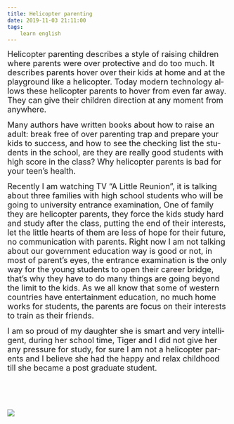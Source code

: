 ```yaml
---
title: Helicopter parenting
date: 2019-11-03 21:11:00
tags:
    learn english
---
```

<p .="margin:0cm;margin-bottom:.0001pt;text-align:justify;text-justify:
inter-ideograph;line-height:23.0pt;background:white"><span .="tran"><span lang="EN-US" .="font-family: Calibri, sans-serif; color: rgb(102, 102, 102); background-image: initial; background-position: initial; background-size: initial; background-repeat: initial; background-attachment: initial; background-origin: initial; background-clip: initial;"><font size="4">Helicopter parenting describes a style of
raising children where parents were over protective and do too much. It
describes parents hover over their kids at home and at the playground like a helicopter.
Today modern technology allows these helicopter parents to hover from even far
away. They can give their children direction at any moment from anywhere. </font></span></span></p>

<p .="margin:0cm;margin-bottom:.0001pt;text-align:justify;text-justify:
inter-ideograph;line-height:23.0pt;background:white"><span .="tran"><span lang="EN-US" .="font-family: Calibri, sans-serif; color: rgb(102, 102, 102); background-image: initial; background-position: initial; background-size: initial; background-repeat: initial; background-attachment: initial; background-origin: initial; background-clip: initial;"><font size="4">Many authors have written books about how to
raise an adult: break free of over parenting trap and prepare your kids to
success, and how to see the checking list the students in the school, are they
are really good students with high score in the class? Why helicopter parents
is bad for your teen&#x2019;s health.</font></span></span></p>

<p .="margin:0cm;margin-bottom:.0001pt;text-align:justify;text-justify:
inter-ideograph;line-height:23.0pt;background:white"><span .="tran"><span lang="EN-US" .="font-family: Calibri, sans-serif; color: rgb(102, 102, 102); background-image: initial; background-position: initial; background-size: initial; background-repeat: initial; background-attachment: initial; background-origin: initial; background-clip: initial;"><font size="4">Recently I am watching TV &#x201C;A Little Reunion&#x201D;,
it is talking about three families with high school students who will be going
to university entrance examination, One of family they are helicopter parents,
they force the kids study hard and study after the class, putting the end of
their interests, let the little hearts of them are less of hope for their
future, no communication with parents. Right now I am not talking about our government
education way is good or not, in most of parent&#x2019;s eyes, the entrance
examination is the only way for the young students to open their career bridge,
that&#x2019;s why they have to do many things are going beyond the limit to the kids. As
we all know that some of western countries have entertainment education, no
much home works for students, the parents are focus on their interests to train
as their friends.</font></span></span></p>

<p .="margin:0cm;margin-bottom:.0001pt;text-align:justify;text-justify:
inter-ideograph;line-height:23.0pt;background:white"><span .="tran"><span lang="EN-US" .="font-family: Calibri, sans-serif; color: rgb(102, 102, 102); background-image: initial; background-position: initial; background-size: initial; background-repeat: initial; background-attachment: initial; background-origin: initial; background-clip: initial;"><font size="4">I am so proud of my daughter she is smart and
very intelligent, during her school time, Tiger and I did not give her any
pressure for study, for sure I am not a helicopter parents and I believe she
had the happy and relax childhood till she became a post graduate student.</font></span></span></p><p .="margin:0cm;margin-bottom:.0001pt;text-align:justify;text-justify:
inter-ideograph;line-height:23.0pt;background:white"><span .="tran"><span lang="EN-US" .="font-family: Calibri, sans-serif; color: rgb(102, 102, 102); background-image: initial; background-position: initial; background-size: initial; background-repeat: initial; background-attachment: initial; background-origin: initial; background-clip: initial;"><font size="4"><br></font></span></span></p><p .="margin:0cm;margin-bottom:.0001pt;text-align:justify;text-justify:
inter-ideograph;line-height:23.0pt;background:white"><span .="tran"><span lang="EN-US" .="font-family: Calibri, sans-serif; color: rgb(102, 102, 102); background-image: initial; background-position: initial; background-size: initial; background-repeat: initial; background-attachment: initial; background-origin: initial; background-clip: initial;"><font size="4">&#xA0;</font><span .="font-size: 15pt;"></span></span></span></p><div class="uchome-message-pic"><img src="data/attachment/album/201908/20/094130ymk3cx5vzz0wxgwk.jpg"><p></p></div>
